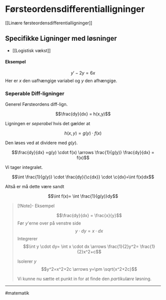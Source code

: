 # Førsteordensdifferentialligninger	
[[Linære førsteordensdifferentialligninger]]

## Specifikke Ligninger med løsninger
- [[Logistisk vækst]]

#### Eksempel
$$y' - 2y = 6x$$
Her er $x$ den uafhængige variabel og $y$ den afhængige.

### Seperable Diff-ligninger
Generel Førsteordens diff-lign.

$$\frac{dy}{dx} = h(x,y)$$

Ligningen er *seperabel* hvis det gælder at

$$h(x,y)=g(y) \cdot f(x)$$

Den løses ved at dividere med $g(y)$.

$$\frac{dy}{dx} =g(y) \cdot f(x) \arrows \frac{1}{g(y)} \frac{dy}{dx} = f(x)$$

Vi tager integralet.

$$\int \frac{1}{g(y)} \cdot \frac{dy}{\c{dx}} \cdot  \c{dx}=\int f(x)dx$$

Altså er må dette være sandt

$$\int f(x)= \int \frac{1}{g(y)}dy$$



>[!Note]- Eksempel
>
>$$\frac{dy}{dx} = \frac{x}{y}$$
>Før $y$'erne over på venstre side
>$$y \cdot dy= x \cdot dx$$
>Integrerer
>$$\int y \cdot dy= \int x \cdot dx \arrows \frac{1}{2}y^2= \frac{1}{2}x^2+c$$
>
>Isolerer $y$
>$$y^2=x^2+2c \arrows y=\pm \sqrt{x^2+2c}$$
>
>Vi kunne nu sætte et punkt in for at finde den *partikulære* løsning.

---
#matematik
